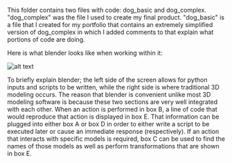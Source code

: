 This folder contains two files with code: dog_basic and dog_complex. "dog_complex" was the file I used to create my final product. "dog_basic" is a file that I created for my portfolio that contains an extremely simplified version of dog_complex in which I added comments to that explain what portions of code are doing. 

Here is what blender looks like when working within it:

![alt text](https://i.imgur.com/E8kskkt.png)

To briefly explain blender; the left side of the screen allows for python inputs and scripts to be written, while the right side is where traditional 3D modeling occurs. The reason that blender is convenient unlike most 3D modeling software is because these two sections are very well integrated with each other. When an action is performed in box B, a line of code that would reproduce that action is displayed in box E. That information can be plugged into either box A or box D in order to either write a script to be executed later or cause an immediate response (respectively). If an action that interacts with specific models is required, box C can be used to find the names of those models as well as perform transformations that are shown in box E.


